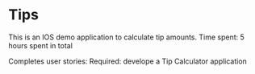# Tips
This is an IOS demo application to calculate tip amounts.
Time spent: 5 hours spent in total

Completes user stories:
Required: develope a Tip Calculator application
